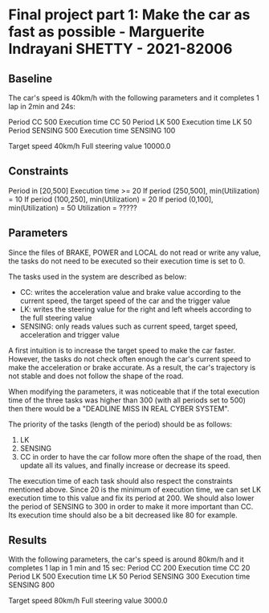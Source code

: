 # Final project part 1: Make the car as fast as possible - Marguerite Indrayani SHETTY - 2021-82006

## Baseline
The car's speed is 40km/h with the following parameters and it completes 1 lap in 2min and 24s:

Period CC               500
Execution time CC       50
Period LK               500
Execution time LK       50
Period SENSING          500
Execution time SENSING  100

Target speed            40km/h
Full steering value     10000.0


## Constraints
Period in [20,500]
Execution time >= 20
If period (250,500], min(Utilization) = 10
If period (100,250], min(Utilization) = 20
If period (0,100], min(Utilization) = 50
Utilization = ?????

## Parameters
Since the files of BRAKE, POWER and LOCAL do not read or write any value,
the tasks do not need to be executed so their execution time is set to 0.

The tasks used in the system are described as below:
- CC: writes the acceleration value and brake value according to the current speed, the target speed of the car and the trigger value
- LK: writes the steering value for the right and left wheels according to the full steering value
- SENSING: only reads values such as current speed, target speed, acceleration and trigger value

A first intuition is to increase the target speed to make the car faster. However, the tasks do not check often enough the
car's current speed to make the acceleration or brake accurate.  As a result, the car's trajectory is not stable and does not follow
the shape of the road.

When modifying the parameters, it was noticeable that if the total execution time of the three tasks
was higher than 300 (with all periods set to 500) then there would be a "DEADLINE MISS IN REAL CYBER SYSTEM".

The priority of the tasks (length of the period) should be as follows:
1. LK
2. SENSING
3. CC
in order to have the car follow more often the shape of the road, then update all its values, and finally increase or decrease its speed.

The execution time of each task should also respect the constraints mentioned above.
Since 20 is the minimum of execution time, we can set LK execution time to this value and fix its period at 200.
We should also lower the period of SENSING to 300 in order to make it more important than CC. Its execution time should also be a bit decreased
like 80 for example.


## Results
With the following parameters, the car's speed is around 80km/h and it completes 1 lap in 1 min and 15 sec:
Period CC               200
Execution time CC       20
Period LK               500
Execution time LK       50
Period SENSING          300
Execution time SENSING  800

Target speed            80km/h
Full steering value     3000.0